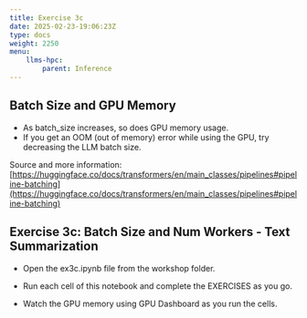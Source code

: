 ```yaml
---
title: Exercise 3c
date: 2025-02-23-19:06:23Z
type: docs 
weight: 2250
menu: 
    llms-hpc:
        parent: Inference
---
```


## Batch Size and GPU Memory

* As batch_size increases, so does GPU memory usage.
* If you get an OOM (out of memory) error while using the GPU, try decreasing the LLM batch size.

Source and more information: [https://huggingface.co/docs/transformers/en/main_classes/pipelines#pipeline-batching](https://huggingface.co/docs/transformers/en/main_classes/pipelines#pipeline-batching)


## Exercise 3c: Batch Size and Num Workers - Text Summarization

* Open the ex3c.ipynb file from the workshop folder.

* Run each cell of this notebook and complete the EXERCISES as you go.

* Watch the GPU memory using GPU Dashboard as you run the cells.





